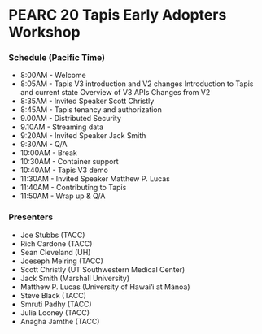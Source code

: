 # PEARC 20 Tapis Early Adopters Workshop

### Schedule (Pacific Time)
* 8:00AM  - Welcome 
* 8:05AM  - Tapis V3 introduction and V2 changes 
		    Introduction to Tapis and current state 
		    Overview of V3 APIs 
		    Changes from V2 
* 8:35AM  - Invited Speaker Scott Christly 
* 8:45AM  - Tapis tenancy and authorization <br/>
* 9.00AM  - Distributed Security <br/>
* 9.10AM  - Streaming data 
* 9:20AM  - Invited Speaker Jack Smith
* 9:30AM  - Q/A
* 10:00AM - Break
* 10:30AM - Container support 
* 10:40AM - Tapis V3 demo 
* 11:30AM - Invited Speaker Matthew P. Lucas
* 11:40AM - Contributing to Tapis <br/> 
* 11:50AM - Wrap up & Q/A


### Presenters 
* Joe Stubbs (TACC)
* Rich Cardone (TACC)
* Sean Cleveland (UH)
* Joeseph Meiring (TACC)
* Scott Christly (UT Southwestern Medical Center)
* Jack Smith (Marshall University)
* Matthew P. Lucas (University of Hawai‘i at Mānoa)
* Steve Black (TACC)
* Smruti Padhy (TACC)
* Julia Looney (TACC)
* Anagha Jamthe (TACC)


